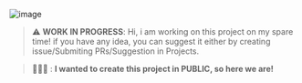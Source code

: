 ![image](https://readme-styles.vercel.app/api/header/readme-styles)

> :warning: **WORK IN PROGRESS**: Hi, i am working on this project on my spare time! if you have any idea, you can suggest it either by creating issue/Submiting PRs/Suggestion in Projects.

> 👨🏻‍🎨 : **I wanted to create this project in PUBLIC, so here we are!**
